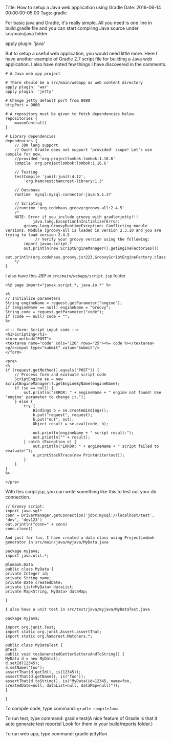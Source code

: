 Title: How to setup a Java web application using Gradle
Date: 2016-06-14 00:00:00-05:00
Tags: gradle


For basic java and Gradle, it's really simple. All you need is one line in build.gradle file and you can start compiling Java source under src/main/java folder.

apply plugin: 'java'

But to setup a useful web application,  you would need little more. Here I have another example of Gradle 2.7 script file for building a Java web application. I also have noted few things I have discovered in the comments.
```
# A Java web app project

# There should be a src/main/webapp as web content directory
apply plugin: 'war'
apply plugin: 'jetty'

# Change jetty default port from 8080
httpPort = 9000

# A repository must be given to fetch dependencies below.
repositories {
    mavenCentral()
}

# Library dependencies
dependencies {
    // JDK lang support
    // Ouch! Gradle does not support 'provided' scope! Let's use compile for now.
    //provided 'org.projectlombok:lombok:1.16.6'
    compile 'org.projectlombok:lombok:1.16.6'

    // Testing
    testCompile 'junit:junit:4.12',
        'org.hamcrest:hamcrest-library:1.3'

    // Database
    runtime 'mysql:mysql-connector-java:5.1.37'   

    // Scripting
    //runtime 'org.codehaus.groovy:groovy-all:2.4.5'
    /*
    NOTE: Error if you include groovy with gradle+jetty!!!
            java.lang.ExceptionInInitializerError:
        groovy.lang.GroovyRuntimeException: Conflicting module versions. Module [groovy-all is loaded in version 2.3.10 and you are trying to load version 2.4.5
             // Verify your groovy version using the following:
        import javax.script.*
        out.println(new ScriptEngineManager().getEngineFactories())
        out.println(org.codehaus.groovy.jsr223.GroovyScriptEngineFactory.class.getProtectionDomain().getCodeSource().getLocation())
    */ 
}
```
I also have this JSP in `src/main/webapp/script.jsp` folder
```
<%@ page import="javax.script.*, java.io.*" %>

<%
// Initialize parameters
String engineName = request.getParameter("engine");
if (engineName == null) engineName = "Groovy";
String code = request.getParameter("code");
if (code == null) code = "";
%>

<!-- form: Script input code -->
<h1>Scripting</h1>
<form method="POST">
<textarea name="code" cols="120" rows="25"><%= code %></textarea>
<p/><input type="submit" value="Submit"/>
</form>

<pre>
<%
if (request.getMethod().equals("POST")) {
    // Process form and evaluate script code
    ScriptEngine se = new ScriptEngineManager().getEngineByName(engineName);
    if (se == null) {
        out.println("ERROR: " + engineName + " engine not found! Use 'engine' parameter to change it.");
    } else {
        try {
            Bindings b = se.createBindings();
            b.put("request", request);
            b.put("out", out);
            Object result = se.eval(code, b);
            
            out.println(engineName + " script result:");
            out.println("" + result);
        } catch (Exception e) {
            out.println("ERROR: " + engineName + " script failed to evaluate!");
            e.printStackTrace(new PrintWriter(out));
        }
    }
}
%>

</pre>
```
With this script.jsp, you can write something like this to test out your db connection.
```
// Groovy script:
import java.sql*
conn = DriverManager.getConnection('jdbc:mysql://localhost/test', 'dev', 'dev123')
out.println("conn=" + conn)
conn.close()

And just for fun, I have created a data class using ProjectLombok generator in src/main/java/myjava/MyData.java

package myjava;
import java.util.*;

@lombok.Data
public class MyData {
private Integer id;
private String name;
private Date createdDate;
private List<MyData> dataList;
private Map<String, MyData> dataMap;

}

I also have a unit test in src/test/java/myjava/MyDataTest.java

package myjava;

import org.junit.Test;
import static org.junit.Assert.assertThat;
import static org.hamcrest.Matchers.*;

public class MyDataTest {
@Test
public void tesGeneratedGetterSettersAndToString() {
MyData d = new MyData();
d.setId(12345);
d.setName("foo");
assertThat(d.getId(), is(12345));
assertThat(d.getName(), is("foo"));
assertThat(d.toString(), is("MyData(id=12345, name=foo, createdDate=null, dataList=null, dataMap=null)"));
}

}
```
To compile code, type command: `gradle compileJava`

To run test, type command: gradle test(A nice feature of Gradle is that it auto generate test reports! Look for them in your build/reports folder.)

To run web app, type command: gradle jettyRun

